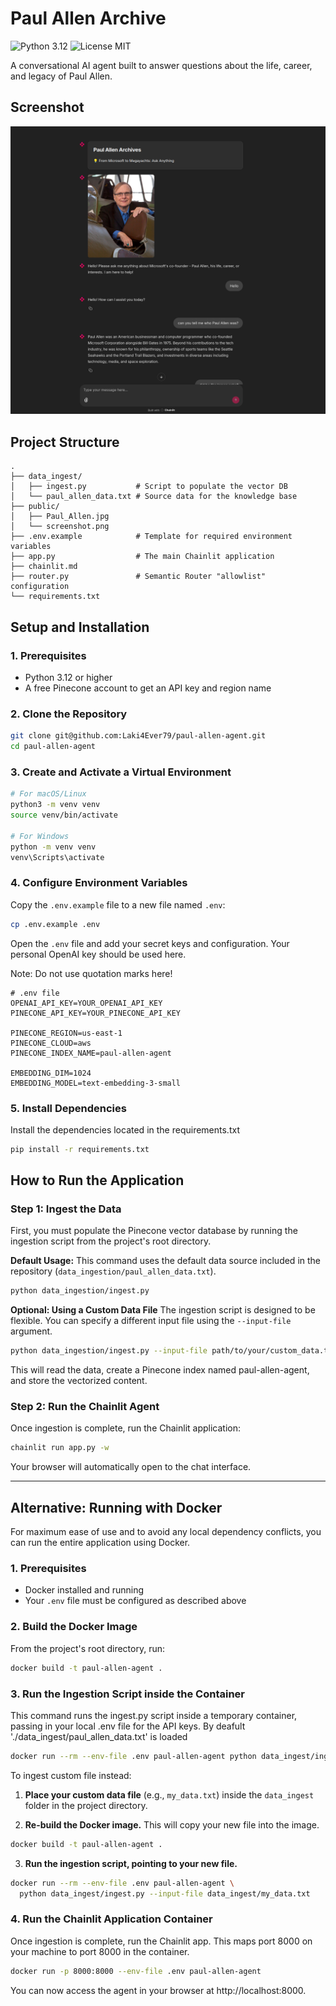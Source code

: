 # Paul Allen Archive

![Python 3.12](https://img.shields.io/badge/python-3.12-blue.svg)
![License MIT](https://img.shields.io/badge/license-MIT-green.svg)

A conversational AI agent built to answer questions about the life, career, and legacy of Paul Allen.

## Screenshot

![Screenshot](public/screenshot.png)

## Project Structure

```
.
├── data_ingest/
│   ├── ingest.py           # Script to populate the vector DB
│   └── paul_allen_data.txt # Source data for the knowledge base
├── public/
│   ├── Paul_Allen.jpg     
│   └── screenshot.png     
├── .env.example            # Template for required environment variables
├── app.py                  # The main Chainlit application
├── chainlit.md             
├── router.py               # Semantic Router "allowlist" configuration
└── requirements.txt        
```

## Setup and Installation

### 1. Prerequisites

- Python 3.12 or higher
- A free Pinecone account to get an API key and region name

### 2. Clone the Repository

```bash
git clone git@github.com:Laki4Ever79/paul-allen-agent.git
cd paul-allen-agent
```

### 3. Create and Activate a Virtual Environment

```bash
# For macOS/Linux
python3 -m venv venv
source venv/bin/activate

# For Windows
python -m venv venv
venv\Scripts\activate
```

### 4. Configure Environment Variables

Copy the `.env.example` file to a new file named `.env`:

```bash
cp .env.example .env
```

Open the `.env` file and add your secret keys and configuration. Your personal OpenAI key should be used here.

Note: Do not use quotation marks here!

```env
# .env file
OPENAI_API_KEY=YOUR_OPENAI_API_KEY
PINECONE_API_KEY=YOUR_PINECONE_API_KEY

PINECONE_REGION=us-east-1
PINECONE_CLOUD=aws
PINECONE_INDEX_NAME=paul-allen-agent 

EMBEDDING_DIM=1024
EMBEDDING_MODEL=text-embedding-3-small
```

### 5. Install Dependencies

Install the dependencies located in the requirements.txt

```bash
pip install -r requirements.txt
```

## How to Run the Application

### Step 1: Ingest the Data

First, you must populate the Pinecone vector database by running the ingestion script from the project's root directory.

**Default Usage:**
This command uses the default data source included in the repository (`data_ingestion/paul_allen_data.txt`).

```bash
python data_ingestion/ingest.py
```

**Optional: Using a Custom Data File**
The ingestion script is designed to be flexible. You can specify a different input file using the `--input-file` argument.

```bash
python data_ingestion/ingest.py --input-file path/to/your/custom_data.txt
```

This will read the data, create a Pinecone index named paul-allen-agent, and store the vectorized content.

### Step 2: Run the Chainlit Agent

Once ingestion is complete, run the Chainlit application:

```bash
chainlit run app.py -w
```

Your browser will automatically open to the chat interface.

---

## Alternative: Running with Docker

For maximum ease of use and to avoid any local dependency conflicts, you can run the entire application using Docker.

### 1. Prerequisites

- Docker installed and running
- Your `.env` file must be configured as described above

### 2. Build the Docker Image

From the project's root directory, run:

```bash
docker build -t paul-allen-agent .
```

### 3. Run the Ingestion Script inside the Container

This command runs the ingest.py script inside a temporary container, passing in your local .env file for the API keys.
By deafult './data_ingest/paul_allen_data.txt' is loaded

```bash
docker run --rm --env-file .env paul-allen-agent python data_ingest/ingest.py
```

To ingest custom file instead:

1. **Place your custom data file** (e.g., `my_data.txt`) inside the `data_ingest` folder in the project directory.

2. **Re-build the Docker image.** This will copy your new file into the image.

```bash
docker build -t paul-allen-agent .
```

3. **Run the ingestion script, pointing to your new file.**

```bash
docker run --rm --env-file .env paul-allen-agent \
  python data_ingest/ingest.py --input-file data_ingest/my_data.txt
```


### 4. Run the Chainlit Application Container

Once ingestion is complete, run the Chainlit app. This maps port 8000 on your machine to port 8000 in the container.

```bash
docker run -p 8000:8000 --env-file .env paul-allen-agent
```

You can now access the agent in your browser at http://localhost:8000.